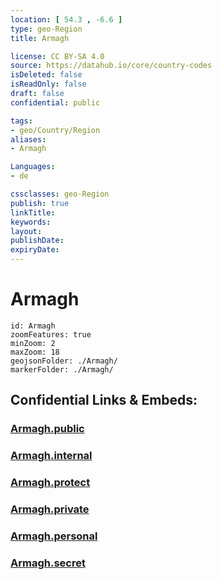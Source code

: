 ```yaml
---
location: [ 54.3 , -6.6 ] 
type: geo-Region
title: Armagh

license: CC BY-SA 4.0
source: https://datahub.io/core/country-codes
isDeleted: false
isReadOnly: false
draft: false
confidential: public

tags:
- geo/Country/Region
aliases:
- Armagh

Languages:
- de

cssclasses: geo-Region
publish: true
linkTitle: 
keywords: 
layout: 
publishDate: 
expiryDate: 
---
```


# Armagh

```leaflet
id: Armagh
zoomFeatures: true 
minZoom: 2 
maxZoom: 18
geojsonFolder: ./Armagh/
markerFolder: ./Armagh/
```


## Confidential Links & Embeds: 

### [Armagh.public](/_public/\Earth\Continent\Europe\Europe~North\UK\Ireland~North\counties~Ireland~North\Armagh-City,Banbridge_and_Craig\cities~Armagh-City,Banbridge_and_CraigArmagh.public.md) 

### [Armagh.internal](/_internal/\Earth\Continent\Europe\Europe~North\UK\Ireland~North\counties~Ireland~North\Armagh-City,Banbridge_and_Craig\cities~Armagh-City,Banbridge_and_CraigArmagh.internal.md) 

### [Armagh.protect](/_protect/\Earth\Continent\Europe\Europe~North\UK\Ireland~North\counties~Ireland~North\Armagh-City,Banbridge_and_Craig\cities~Armagh-City,Banbridge_and_CraigArmagh.protect.md) 

### [Armagh.private](/_private/\Earth\Continent\Europe\Europe~North\UK\Ireland~North\counties~Ireland~North\Armagh-City,Banbridge_and_Craig\cities~Armagh-City,Banbridge_and_CraigArmagh.private.md) 

### [Armagh.personal](/_personal/\Earth\Continent\Europe\Europe~North\UK\Ireland~North\counties~Ireland~North\Armagh-City,Banbridge_and_Craig\cities~Armagh-City,Banbridge_and_CraigArmagh.personal.md) 

### [Armagh.secret](/_secret/\Earth\Continent\Europe\Europe~North\UK\Ireland~North\counties~Ireland~North\Armagh-City,Banbridge_and_Craig\cities~Armagh-City,Banbridge_and_CraigArmagh.secret.md)

